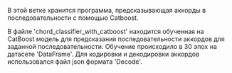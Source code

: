 В этой ветке хранится программа, предсказывающая аккорды в последовательности с помощью Catboost.

В файле 'chord_classifier_with_catboost' находится обученная на CatBoost модель для предсказания последовательности аккордов для заданной последовательности.
Обучение происходило в 30 эпох на датасете 'DataFrame'. Для кодировки и декодировки аккордов использовался файл json формата 'Decode'.
